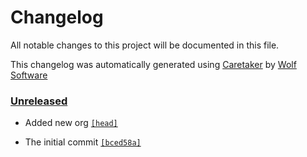 # Changelog

All notable changes to this project will be documented in this file.


This changelog was automatically generated using [Caretaker](https://github.com/DevelopersToolbox/caretaker) by [Wolf Software](https://github.com/WolfSoftware)

### [Unreleased](https://github.com/WolfSoftware/our-projects/compare/v0.1.0...HEAD)

- Added new org [`[head]`](https://github.com/WolfSoftware/our-projects/commit/)

- The initial commit [`[bced58a]`](https://github.com/WolfSoftware/our-projects/commit/bced58abb11f4170f1688f98538c8fdbae9c3800)

